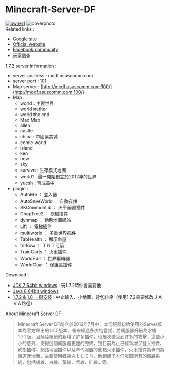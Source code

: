 # Minecraft-Server-DF
[![owner1](https://img.shields.io/badge/Powered%20by-PW--Chen-blue.svg?style=flat)](https://github.com/PW-Chen)
![coverphoto](https://raw.githubusercontent.com/PW-Chen/minecraft-server-df/master/image/Coverphoto.jpg)    
Related links : 
* [Google site](https://sites.google.com/site/minecraftserverdf)
* [Official website](http://mcdf.asuscomm.com/)
* [Facebook community](https://www.facebook.com/groups/mcserverdf/)
* [玩家調查](https://docs.google.com/forms/d/e/1FAIpQLScEz4JI-V2mWwz7Ca0pAprlolp2PvfwNBee7k3VvjmFm_Wlug/viewform)

1.7.2 server information :
* server address : mcdf.asuscomm.com    
* server port : 101    
* Map server : [http://mcdf.asuscomm.com:100/](http://mcdf.asuscomm.com:100/)  
* Map : 
	* world : 主要世界
	* world nether
	* world the end
	* Mao Mao
	* allen
	* castle
	* china : 中國紫禁城
	* comic world
	* island
	* ken
	* new
	* sky
	* survive : 生存模式地圖
	* world1 : 最一開始創立於2012年的世界
	* yucsh : 育成高中
* plugin :
	*  AuthMe ： 登入器
	*  AutoSaveWorld ： 自動存擋
	*  BKCommonLib ： 火車前置插件
	*  ChopTree2 ： 砍樹插件
	*  dynmap ： 動態地圖網站
	*  Lift ： 電梯插件
	*  multiworld ： 多重世界插件
	*  TabHealth ： 顯示血量
	*  tntBow ： ＴＮＴ弓箭
	*  TrainCarts ： 火車插件
	*  WorldEdit ： 世界編輯器
	*  WorldGuar ： 保護區插件

Download :
* [JDK 7 64bit windows](https://mega.nz/#!sR8GjQ4L!Am8PNP0TSAbavrXcsUZdvKw_eyFa7ACrkUK3F-gwQUo) : 玩1.7.2時你會需要他 
* [Java 8 64bit windows](https://mega.nz/#!YdFzHZxa!HoRjDqVJyG4UiQQ6rdgjqFaVK9ApsNR2vbDye7LcSDY) 
* [1.7.2 & 1.8 一鍵安裝](https://mega.nz/#!4B0DiA4B!kAl3-n1pCS36_Kx11nivfRo4bo9Xn9Sy0gFyh2q3Bi4) : 中文輸入、小地圖、背包排序（使用1.7.2需要修改ＪＡＶＡ路徑）

About Minecraft Server DF :     
>Minecraft Server DF創立於2012年7月中，本伺服器初始使用的Server版本為官方釋出的1.2.5版本，後來經過多次的嘗試，將伺服器升級為水桶1.7.2版，且陸陸續續的新增了許多插件，也屢次遭受到許多的攻擊，這些小小的意外，使得這個伺服器更加的完備，到目前為止已經新增了登入插件、砍樹插件、網路地圖插件以及本伺服器的重點火車插件，火車插件為專門為鐵道迷增至，主要使用者為ＡＬＬＥＮ，他創建了本伺服器所有的鐵路系統，包括橘線、白線、黃線、紫線、紅線...等。